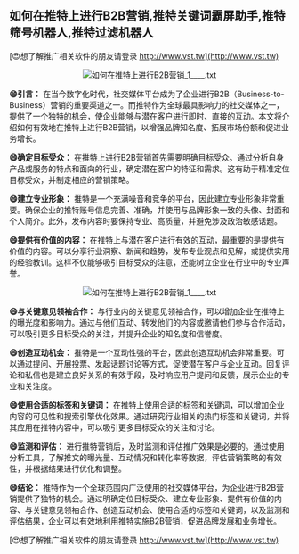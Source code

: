 ## **如何在推特上进行B2B营销,推特关键词霸屏助手,推特筛号机器人,推特过滤机器人**

[😍想了解推广相关软件的朋友请登录 http://www.vst.tw](http://www.vst.tw)

 <center><img src="https://vst.tw/MP4/tuiguang/png/4.png" alt="如何在推特上进行B2B营销_1____.txt"></center>

**😄引言：**
在当今数字化时代，社交媒体平台成为了企业进行B2B（Business-to-Business）营销的重要渠道之一。而推特作为全球最具影响力的社交媒体之一，提供了一个独特的机会，使企业能够与潜在客户进行即时、直接的互动。本文将介绍如何有效地在推特上进行B2B营销，以增强品牌知名度、拓展市场份额和促进业务增长。

**😄确定目标受众：**
在推特上进行B2B营销首先需要明确目标受众。通过分析自身产品或服务的特点和面向的行业，确定潜在客户的特征和需求。这有助于精准定位目标受众，并制定相应的营销策略。

**😄建立专业形象：**
推特是一个充满噪音和竞争的平台，因此建立专业形象非常重要。确保企业的推特账号信息完善、准确，并使用与品牌形象一致的头像、封面和个人简介。此外，发布内容时要保持专业、高质量，并避免涉及政治敏感话题。

**😄提供有价值的内容：**
在推特上与潜在客户进行有效的互动，最重要的是提供有价值的内容。可以分享行业洞察、新闻和趋势，发布专业观点和见解，或提供实用的经验教训。这样不仅能够吸引目标受众的注意，还能树立企业在行业中的专业声誉。

 <center><img src="https://vst.tw/MP4/tuiguang/png/0.png" alt="如何在推特上进行B2B营销_1____.txt"></center>

**😄与关键意见领袖合作：**
与行业内的关键意见领袖合作，可以增加企业在推特上的曝光度和影响力。通过与他们互动、转发他们的内容或邀请他们参与合作活动，可以吸引更多目标受众的关注，并提升企业的知名度和信誉度。

**😄创造互动机会：**
推特是一个互动性强的平台，因此创造互动机会非常重要。可以通过提问、开展投票、发起话题讨论等方式，促使潜在客户与企业互动。回复评论和私信也是建立良好关系的有效手段，及时响应用户提问和反馈，展示企业的专业和关注度。

**😄使用合适的标签和关键词：**
在推特上使用合适的标签和关键词，可以增加企业内容的可见性和搜索引擎优化效果。通过研究行业相关的热门标签和关键词，并将其应用在推特内容中，可以吸引更多目标受众的关注和讨论。

**😄监测和评估：**
进行推特营销后，及时监测和评估推广效果是必要的。通过使用分析工具，了解推文的曝光量、互动情况和转化率等数据，评估营销策略的有效性，并根据结果进行优化和调整。

**😄结论：**
推特作为一个全球范围内广泛使用的社交媒体平台，为企业进行B2B营销提供了独特的机会。通过明确定位目标受众、建立专业形象、提供有价值的内容、与关键意见领袖合作、创造互动机会、使用合适的标签和关键词，以及监测和评估结果，企业可以有效地利用推特实施B2B营销，促进品牌发展和业务增长。

[😍想了解推广相关软件的朋友请登录 http://www.vst.tw](http://www.vst.tw)



